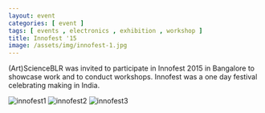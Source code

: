 ```yaml
---
layout: event
categories: [ event ]
tags: [ events , electronics , exhibition , workshop ]
title: Innofest '15
image: /assets/img/innofest-1.jpg
---
```

(Art)ScienceBLR was invited to participate in Innofest 2015 in Bangalore to showcase work and to conduct workshops. Innofest was a one day festival celebrating making in India.
<!--more-->
![innofest1]({{site.baseurl}}/assets/img/innofest-1.jpg)
![innofest2]({{site.baseurl}}/assets/img/innofest-2.jpg)
![innofest3]({{site.baseurl}}/assets/img/innofest-3.jpg)
